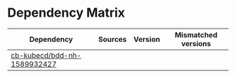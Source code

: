 # Dependency Matrix

Dependency | Sources | Version | Mismatched versions
---------- | ------- | ------- | -------------------
[cb-kubecd/bdd-nh-1589932427](https://github.com/cb-kubecd/bdd-nh-1589932427.git) |  | []() | 
